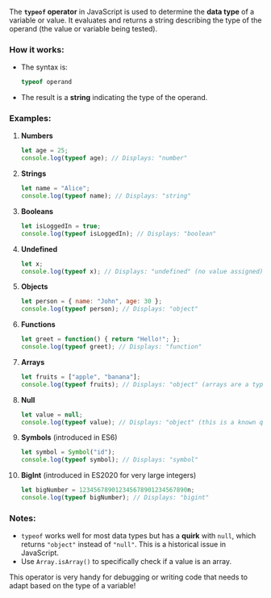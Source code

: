 The **`typeof` operator** in JavaScript is used to determine the **data type** of a variable or value. It evaluates and returns a string describing the type of the operand (the value or variable being tested).

### How it works:
- The syntax is:  
  ```javascript
  typeof operand
  ```

- The result is a **string** indicating the type of the operand.

### Examples:

1. **Numbers**  
   ```javascript
   let age = 25;
   console.log(typeof age); // Displays: "number"
   ```

2. **Strings**  
   ```javascript
   let name = "Alice";
   console.log(typeof name); // Displays: "string"
   ```

3. **Booleans**  
   ```javascript
   let isLoggedIn = true;
   console.log(typeof isLoggedIn); // Displays: "boolean"
   ```

4. **Undefined**  
   ```javascript
   let x;
   console.log(typeof x); // Displays: "undefined" (no value assigned)
   ```

5. **Objects**  
   ```javascript
   let person = { name: "John", age: 30 };
   console.log(typeof person); // Displays: "object"
   ```

6. **Functions**  
   ```javascript
   let greet = function() { return "Hello!"; };
   console.log(typeof greet); // Displays: "function"
   ```

7. **Arrays**  
   ```javascript
   let fruits = ["apple", "banana"];
   console.log(typeof fruits); // Displays: "object" (arrays are a type of object)
   ```

8. **Null**  
   ```javascript
   let value = null;
   console.log(typeof value); // Displays: "object" (this is a known quirk in JavaScript)
   ```

9. **Symbols** (introduced in ES6)  
   ```javascript
   let symbol = Symbol("id");
   console.log(typeof symbol); // Displays: "symbol"
   ```

10. **BigInt** (introduced in ES2020 for very large integers)  
    ```javascript
    let bigNumber = 123456789012345678901234567890n;
    console.log(typeof bigNumber); // Displays: "bigint"
    ```

### Notes:
- `typeof` works well for most data types but has a **quirk** with `null`, which returns `"object"` instead of `"null"`. This is a historical issue in JavaScript.  
- Use `Array.isArray()` to specifically check if a value is an array.

This operator is very handy for debugging or writing code that needs to adapt based on the type of a variable!

